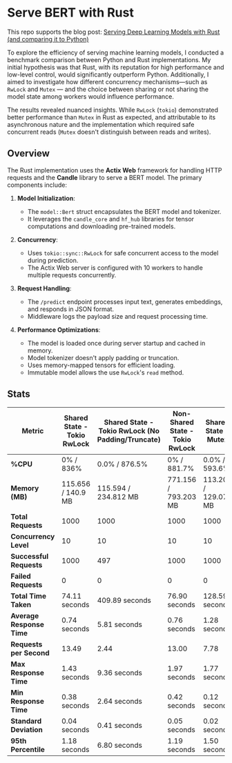# Serve BERT with Rust

This repo supports the blog post: [Serving Deep Learning Models with Rust (and comparing it to Python)](http://bernardo.shippedbrain.com/rust_hf_bert/)

To explore the efficiency of serving machine learning models, I conducted a benchmark comparison between Python and Rust implementations. My initial hypothesis was that Rust, with its reputation for high performance and low-level control, would significantly outperform Python. Additionally, I aimed to investigate how different concurrency mechanisms—such as `RwLock` and `Mutex` — and the choice between sharing or not sharing the model state among workers would influence performance.

The results revealed nuanced insights. While `RwLock` (`tokio`) demonstrated better performance than `Mutex` in Rust as expected, and attributable to its asynchronous nature and the implementation which required safe concurrent reads (`Mutex` doesn't distinguish between reads and writes).

## Overview

The Rust implementation uses the **Actix Web** framework for handling HTTP requests and the **Candle** library to serve a BERT model. The primary components include:

1. **Model Initialization**:
   - The `model::Bert` struct encapsulates the BERT model and tokenizer.
   - It leverages the `candle_core` and `hf_hub` libraries for tensor computations and downloading pre-trained models.

2. **Concurrency**:
   - Uses `tokio::sync::RwLock` for safe concurrent access to the model during prediction.
   - The Actix Web server is configured with 10 workers to handle multiple requests concurrently.

3. **Request Handling**:
   - The `/predict` endpoint processes input text, generates embeddings, and responds in JSON format.
   - Middleware logs the payload size and request processing time.

4. **Performance Optimizations**:
   - The model is loaded once during server startup and cached in memory.
   - Model tokenizer doesn't apply padding or truncation.
   - Uses memory-mapped tensors for efficient loading.
   - Immutable model allows the use `RwLock`'s `read` method.

## Stats

| **Metric**                                | **Shared State - Tokio RwLock** | **Shared State - Tokio RwLock (No Padding/Truncate)** | **Non-Shared State - Tokio RwLock** | **Shared State - Mutex** | **Non-Shared State - Mutex** |
|-------------------------------------------|----------------------------------|-------------------------------------------------------|-------------------------------------|---------------------------|-------------------------------|
| **%CPU**                                  | 0% / 836%                       | 0.0% / 876.5%                                         | 0% / 881.7%                        | 0.0% / 593.6%             | 0.0% / 861.3%                |
| **Memory (MB)**                           | 115.656 / 140.9 MB              | 115.594 / 234.812 MB                                  | 771.156 / 793.203 MB               | 113.203 / 129.078 MB      | 764.016 / 781.203 MB         |
| **Total Requests**                        | 1000                             | 1000                                                 | 1000                                | 1000                      | 1000                         |
| **Concurrency Level**                     | 10                               | 10                                                   | 10                                  | 10                        | 10                           |
| **Successful Requests**                   | 1000                             | 497                                                  | 1000                                | 1000                      | 1000                         |
| **Failed Requests**                       | 0                                | 0                                                    | 0                                   | 0                         | 0                            |
| **Total Time Taken**                      | 74.11 seconds                    | 409.89 seconds                                       | 76.90 seconds                       | 128.59 seconds            | 73.97 seconds                |
| **Average Response Time**                 | 0.74 seconds                     | 5.81 seconds                                         | 0.76 seconds                        | 1.28 seconds              | 0.74 seconds                 |
| **Requests per Second**                   | 13.49                            | 2.44                                                | 13.00                               | 7.78                      | 13.52                        |
| **Max Response Time**                     | 1.43 seconds                     | 9.36 seconds                                         | 1.97 seconds                        | 1.77 seconds              | 1.35 seconds                 |
| **Min Response Time**                     | 0.38 seconds                     | 2.64 seconds                                         | 0.42 seconds                        | 0.12 seconds              | 0.42 seconds                 |
| **Standard Deviation**                    | 0.04 seconds                     | 0.41 seconds                                         | 0.05 seconds                        | 0.02 seconds              | 0.03 seconds                 |
| **95th Percentile**                       | 1.18 seconds                     | 6.80 seconds                                         | 1.19 seconds                        | 1.50 seconds              | 1.07 seconds                 |
